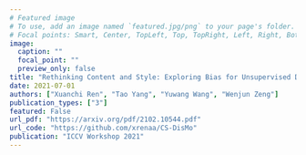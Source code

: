 ```yaml
---
# Featured image
# To use, add an image named `featured.jpg/png` to your page's folder.
# Focal points: Smart, Center, TopLeft, Top, TopRight, Left, Right, BottomLeft, Bottom, BottomRight.
image:
  caption: ""
  focal_point: ""
  preview_only: false
title: "Rethinking Content and Style: Exploring Bias for Unsupervised Disentanglement"
date: 2021-07-01
authors: ["Xuanchi Ren", "Tao Yang", "Yuwang Wang", "Wenjun Zeng"]
publication_types: ["3"]
featured: False
url_pdf: "https://arxiv.org/pdf/2102.10544.pdf"
url_code: "https://github.com/xrenaa/CS-DisMo"
publication: "ICCV Workshop 2021"
---
```


